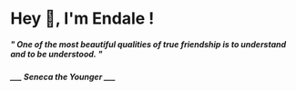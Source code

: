<h1 title="head"> Hey 👋, I'm Endale !</h1>

**<h5><i>" One of the most beautiful qualities of true friendship is to understand and to be understood. "</i></h5>**

*<b>___ Seneca the Younger ___</b>*
